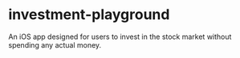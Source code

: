# investment-playground
An iOS app designed for users to invest in the stock market without spending any actual money.
